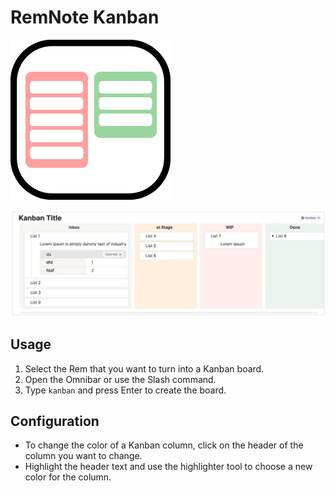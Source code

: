 # RemNote Kanban

![logo](https://raw.githubusercontent.com/browneyedsoul/RemNote-Kanban/main/public/logo.png)

![demo](https://raw.githubusercontent.com/browneyedsoul/RemNote-Kanban/main/public/demo.webp)

## Usage

1. Select the Rem that you want to turn into a Kanban board.
2. Open the Omnibar or use the Slash command.
3. Type `kanban` and press Enter to create the board.

## Configuration

- To change the color of a Kanban column, click on the header of the column you want to change.
- Highlight the header text and use the highlighter tool to choose a new color for the column.
